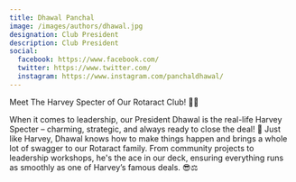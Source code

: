 ```yaml
---
title: Dhawal Panchal
image: /images/authors/dhawal.jpg
designation: Club President
description: Club President
social:
  facebook: https://www.facebook.com/
  twitter: https://www.twitter.com/
  instagram: https://www.instagram.com/panchaldhawal/
---
```


Meet The Harvey Specter of Our Rotaract Club! 👔🔹

When it comes to leadership, our President Dhawal is the real-life Harvey Specter – charming, strategic, and always ready to close the deal! 🚀 Just like Harvey, Dhawal knows how to make things happen and brings a whole lot of swagger to our Rotaract family. From community projects to leadership workshops, he's the ace in our deck, ensuring everything runs as smoothly as one of Harvey’s famous deals. 😎⚖️
